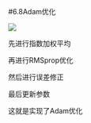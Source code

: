 #6.8Adam优化

![](https://cdn.jsdelivr.net/gh/tj-messi/picture/1727417140443.png)

先进行指数加权平均

再进行RMSprop优化

然后进行误差修正

最后更新参数

这就是实现了Adam优化

